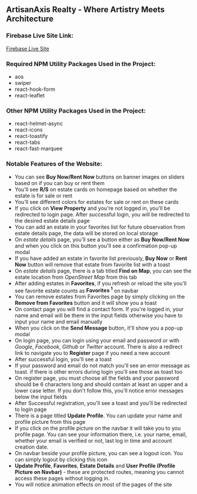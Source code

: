## ArtisanAxis Realty - Where Artistry Meets Architecture
### Firebase Live Site Link:
[Firebase Live Site](https://artisan-axis.web.app/)

### Required NPM Utility Packages Used in the Project:
- aos
- swiper
- react-hook-form
- react-leaflet

### Other NPM Utility Packages Used in the Project:
- react-helmet-async
- react-icons
- react-toastify
- react-tabs
- react-fast-marquee

### Notable Features of the Website:
- You can see **Buy Now/Rent Now** buttons on banner images on sliders based on if you can buy or rent them
- You'll see **R/S** on estate cards on homepage based on whether the estate is for sale or rent
- You'll see different colors for estates for sale or rent on these cards
- If you click on **View Property** and you're not logged in, you'll be redirected to login page. After successful login, you will be redirected to the desired estate details page
- You can add an estate in your favorites list for future observation from estate details page, the data will be stored on local storage
- On *estate details* page, you'll see a button either as **Buy Now/Rent Now** and when you click on this button you'll see a confirmation pop-up modal
- If you have added an estate in favorite list previously, **Buy Now** or **Rent Now** button will remove that estate from favorite list with a toast
- On *estate details* page, there is a tab titled **Find on Map**, you can see the estate location from *OpenStreet Map* from this tab
- After adding estates in **Favorites**, if you refresh or reload the site you'll see favorite estate counts as **Favorites <sup>1</sup>** on navbar
- You can remove estates from Favorites page by simply clicking on the **Remove from Favorites** button and it will show you a toast
- On contact page you will find a contact form. If you're logged in, your name and email will be there in the input fields otherwise you have to input your name and email manually
- When you click on the **Send Message** button, it'll show you a pop-up modal
- On login page, you can login using your email and password or with *Google*, *Facebook*, *Github* or *Twitter* account. There is also a redirect link to navigate you to **Register** page if you need a new account
- After successful login, you'll see a toast 
- If your password and email do not match you'll see an error message as toast. if there is other errors during login you'll see those as toast too
- On register page, you must choose all the fields and your password should be 6 characters long and should contain at least an upper and a lower case letter. If you don't follow this, you'll notice error messages below the input fields
- After Successful registration, you'll see a toast and you'll be redirected to login page
- There is a page titled **Update Profile**. You can update your name and profile picture from this page
- If you click on the profile picture on the navbar it will take you to you profile page. You can see your information there, i.e. your name, email, whether your email is verified or not, last log in time and account creation date.
- On navbar beside your profile picture, you can see a logout icon. You can simply logout by clicking this icon
- **Update Profile**, **Favorites**, **Estate Details** and **User Profile (Profile Picture on Navbar)** - these are protected routes, meaning you cannot access these pages without logging in.
- You will notice animation effects on most of the pages of the site